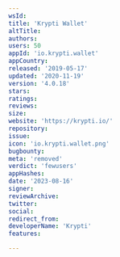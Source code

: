 ```yaml
---
wsId: 
title: 'Krypti Wallet'
altTitle: 
authors: 
users: 50
appId: 'io.krypti.wallet'
appCountry: 
released: '2019-05-17'
updated: '2020-11-19'
version: '4.0.18'
stars: 
ratings: 
reviews: 
size: 
website: 'https://krypti.io/'
repository: 
issue: 
icon: 'io.krypti.wallet.png'
bugbounty: 
meta: 'removed'
verdict: 'fewusers'
appHashes: 
date: '2023-08-16'
signer: 
reviewArchive: 
twitter: 
social: 
redirect_from: 
developerName: 'Krypti'
features: 

---
```


